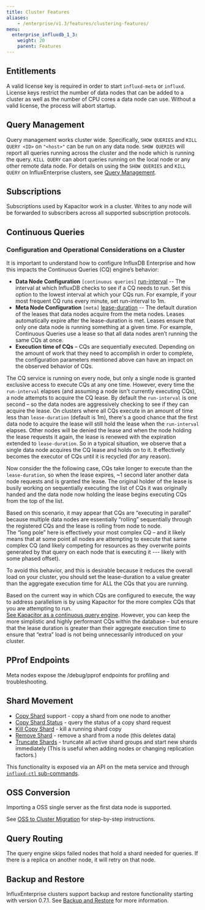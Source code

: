```yaml
---
title: Cluster Features
aliases:
    - /enterprise/v1.3/features/clustering-features/
menu:
  enterprise_influxdb_1_3:
    weight: 20
    parent: Features
---
```


## Entitlements

A valid license key is required in order to start `influxd-meta` or `influxd`.
License keys restrict the number of data nodes that can be added to a cluster as well as the number of CPU cores a data node can use.
Without a valid license, the process will abort startup.

## Query Management

Query management works cluster wide. Specifically, `SHOW QUERIES` and `KILL QUERY <ID>` on `"<host>"` can be run on any data node. `SHOW QUERIES` will report all queries running across the cluster and the node which is running the query.
`KILL QUERY` can abort queries running on the local node or any other remote data node. For details on using the `SHOW QUERIES` and `KILL QUERY` on InfluxEnterprise clusters, 
see [Query Management](/influxdb/v1.3/troubleshooting/query_management/).

## Subscriptions

Subscriptions used by Kapacitor work in a cluster. Writes to any node will be forwarded to subscribers across all supported subscription protocols.

## Continuous Queries
### Configuration and Operational Considerations on a Cluster

It is important to understand how to configure InfluxDB Enterprise and how this impacts the 
Continuous Queries (CQ) engine’s behavior: 

- **Data Node Configuration** `[continuous queries]` 
[run-interval](/enterprise_influxdb/v1.3/administration/configuration#lease-duration--1m0s)
-- The interval at which InfluxDB checks to see if a CQ needs to run. Set this option to the lowest interval 
at which your CQs run. For example, if your most frequent CQ runs every minute, set run-interval to 1m.
- **Meta Node Configuration** `[meta]` 
[lease-duration](/enterprise_influxdb/v1.3/administration/configuration#run-interval--1s) 
-- The default duration of the leases that data nodes acquire from the meta nodes. Leases automatically expire after the
lease-duration is met.  Leases ensure that only one data node is running something at a given time. For example, Continuous
Queries use a lease so that all data nodes aren’t running the same CQs at once.
- **Execution time of CQs** – CQs are sequentially executed. Depending on the amount of work that they need to accomplish
in order to complete, the configuration parameters mentioned above can have an impact on the observed behavior of CQs.
 
The CQ service is running on every node, but only a single node is granted exclusive access to execute CQs at any one time.
However, every time the `run-interval` elapses (and assuming a node isn't currently executing CQs), a node attempts to 
acquire the CQ lease. By default the `run-interval` is one second – so the data nodes are aggressively checking to see 
if they can acquire the lease. On clusters where all CQs execute in an amount of time less than `lease-duration` 
(default is 1m), there's a good chance that the first data node to acquire the lease will still hold the lease when 
the `run-interval` elapses. Other nodes will be denied the lease and when the node holding the lease requests it again, 
the lease is renewed with the expiration extended to `lease-duration`.  So in a typical situation, we observe that a 
single data node acquires the CQ lease and holds on to it. It effectively becomes the executor of CQs until it is 
recycled (for any reason).
 
Now consider the the following case, CQs take longer to execute than the `lease-duration`, so when the lease expires, 
~1 second later another data node requests and is granted the lease.  The original holder of the lease is busily working 
on sequentially executing the list of CQs it was originally handed and the data node now holding the lease begins 
executing CQs from the top of the list. 
 
Based on this scenario, it may appear that CQs are “executing in parallel” because multiple data nodes are 
essentially “rolling” sequentially through the registered CQs and the lease is rolling from node to node.  
The “long pole” here is effectively your most complex CQ – and it likely means that at some point all nodes 
are attempting to execute that same complex CQ (and likely competing for resources as they overwrite points 
generated by that query on each node that is executing it --- likely with some phased offset).
 
To avoid this behavior, and this is desirable because it reduces the overall load on your cluster, 
you should set the lease-duration to a value greater than the aggregate execution time for ALL the CQs that you are running.  
 
Based on the current way in which CQs are configured to execute, the way to address parallelism is by using 
Kapacitor for the more complex CQs that you are attempting to run.  
[See Kapacitor as a continuous query engine](/kapacitor/v1.3/guides/continuous_queries/). 
However, you can keep the more simplistic and highly performant CQs within the database – 
but ensure that the lease duration is greater than their aggregate execution time to ensure that 
“extra” load is not being unnecessarily introduced on your cluster.


## PProf Endpoints

Meta nodes expose the /debug/pprof endpoints for profiling and troubleshooting.

## Shard Movement

* [Copy Shard](/enterprise_influxdb/v1.3/features/cluster-commands/#copy-shard) support - copy a shard from one node to another
* [Copy Shard Status](/enterprise_influxdb/v1.3/features/cluster-commands/#copy-shard-status) - query the status of a copy shard request
* [Kill Copy Shard](/enterprise_influxdb/v1.3/features/cluster-commands/#kill-copy-shard) - kill a running shard copy
* [Remove Shard](/enterprise_influxdb/v1.3/features/cluster-commands/#remove-shard) - remove a shard from a node (this deletes data)
* [Truncate Shards](/enterprise_influxdb/v1.3/features/cluster-commands/#truncate-shards) - truncate all active shard groups and start new shards immediately (This is useful when adding nodes or changing replication factors.)

This functionality is exposed via an API on the meta service and through [`influxd-ctl` sub-commands](/enterprise_influxdb/v1.3/features/cluster-commands/).

## OSS Conversion

Importing a OSS single server as the first data node is supported.

See [OSS to Cluster Migration](/enterprise_influxdb/v1.3/guides/migration/) for
step-by-step instructions.

## Query Routing

The query engine skips failed nodes that hold a shard needed for queries.
If there is a replica on another node, it will retry on that node.

## Backup and Restore

InfluxEnterprise clusters support backup and restore functionality starting with
version 0.7.1.
See [Backup and Restore](/enterprise_influxdb/v1.3/guides/backup-and-restore/) for
more information.
